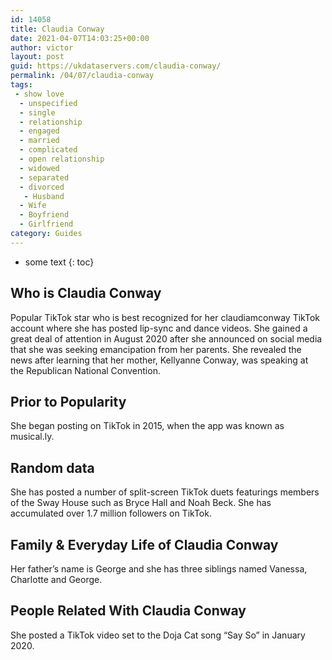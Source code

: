 ```yaml
---
id: 14058
title: Claudia Conway
date: 2021-04-07T14:03:25+00:00
author: victor
layout: post
guid: https://ukdataservers.com/claudia-conway/
permalink: /04/07/claudia-conway
tags:
 - show love
  - unspecified
  - single
  - relationship
  - engaged
  - married
  - complicated
  - open relationship
  - widowed
  - separated
  - divorced
   - Husband
  - Wife
  - Boyfriend
  - Girlfriend
category: Guides
---
```


* some text
{: toc}


## Who is Claudia Conway



Popular TikTok star who is best recognized for her claudiamconway TikTok account where she has posted lip-sync and dance videos. She gained a great deal of attention in August 2020 after she announced on social media that she was seeking emancipation from her parents. She revealed the news after learning that her mother, Kellyanne Conway, was speaking at the Republican National Convention. 

                
                
                
## Prior to Popularity



She began posting on TikTok in 2015, when the app was known as musical.ly. 

                
                
                
## Random data



She has posted a number of split-screen TikTok duets featurings members of the Sway House such as Bryce Hall and Noah Beck. She has accumulated over 1.7 million followers on TikTok. 

                
                
                
## Family & Everyday Life of Claudia Conway



Her father&#8217;s name is George and she has three siblings named Vanessa, Charlotte and George. 

                
                
                
## People Related With Claudia Conway



She posted a TikTok video set to the Doja Cat song &#8220;Say So&#8221; in January 2020. 

                
              
            
          
          
          